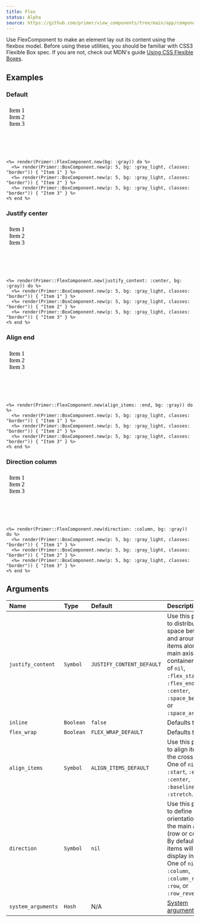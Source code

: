 ```yaml
---
title: Flex
status: Alpha
source: https://github.com/primer/view_components/tree/main/app/components/primer/flex_component.rb
---
```


<!-- Warning: AUTO-GENERATED file, do not edit. Add code comments to your Ruby instead <3 -->

Use FlexComponent to make an element lay out its content using the flexbox model.
Before using these utilities, you should be familiar with CSS3 Flexible Box
spec. If you are not, check out MDN's guide  [Using CSS Flexible
Boxes](https://developer.mozilla.org/en-US/docs/Web/CSS/CSS_Flexible_Box_Layout/Basic_Concepts_of_Flexbox).

## Examples

### Default

<iframe style="width: 100%; border: 0px; height: 134px;" srcdoc="<html class='Box height-full p-3'><head><link href='https://unpkg.com/@primer/css/dist/primer.css' rel='stylesheet'></head><body><div class='bg-gray d-flex'>  <div class='border p-5 bg-gray-light'>Item 1</div>  <div class='border p-5 bg-gray-light'>Item 2</div>  <div class='border p-5 bg-gray-light'>Item 3</div></div></body></html>"></iframe>

```erb
<%= render(Primer::FlexComponent.new(bg: :gray)) do %>
  <%= render(Primer::BoxComponent.new(p: 5, bg: :gray_light, classes: "border")) { "Item 1" } %>
  <%= render(Primer::BoxComponent.new(p: 5, bg: :gray_light, classes: "border")) { "Item 2" } %>
  <%= render(Primer::BoxComponent.new(p: 5, bg: :gray_light, classes: "border")) { "Item 3" } %>
<% end %>
```

### Justify center

<iframe style="width: 100%; border: 0px; height: 134px;" srcdoc="<html class='Box height-full p-3'><head><link href='https://unpkg.com/@primer/css/dist/primer.css' rel='stylesheet'></head><body><div class='flex-justify-center bg-gray d-flex'>  <div class='border p-5 bg-gray-light'>Item 1</div>  <div class='border p-5 bg-gray-light'>Item 2</div>  <div class='border p-5 bg-gray-light'>Item 3</div></div></body></html>"></iframe>

```erb
<%= render(Primer::FlexComponent.new(justify_content: :center, bg: :gray)) do %>
  <%= render(Primer::BoxComponent.new(p: 5, bg: :gray_light, classes: "border")) { "Item 1" } %>
  <%= render(Primer::BoxComponent.new(p: 5, bg: :gray_light, classes: "border")) { "Item 2" } %>
  <%= render(Primer::BoxComponent.new(p: 5, bg: :gray_light, classes: "border")) { "Item 3" } %>
<% end %>
```

### Align end

<iframe style="width: 100%; border: 0px; height: 134px;" srcdoc="<html class='Box height-full p-3'><head><link href='https://unpkg.com/@primer/css/dist/primer.css' rel='stylesheet'></head><body><div class='flex-items-end bg-gray d-flex'>  <div class='border p-5 bg-gray-light'>Item 1</div>  <div class='border p-5 bg-gray-light'>Item 2</div>  <div class='border p-5 bg-gray-light'>Item 3</div></div></body></html>"></iframe>

```erb
<%= render(Primer::FlexComponent.new(align_items: :end, bg: :gray)) do %>
  <%= render(Primer::BoxComponent.new(p: 5, bg: :gray_light, classes: "border")) { "Item 1" } %>
  <%= render(Primer::BoxComponent.new(p: 5, bg: :gray_light, classes: "border")) { "Item 2" } %>
  <%= render(Primer::BoxComponent.new(p: 5, bg: :gray_light, classes: "border")) { "Item 3" } %>
<% end %>
```

### Direction column

<iframe style="width: 100%; border: 0px; height: 134px;" srcdoc="<html class='Box height-full p-3'><head><link href='https://unpkg.com/@primer/css/dist/primer.css' rel='stylesheet'></head><body><div class='bg-gray flex-column d-flex'>  <div class='border p-5 bg-gray-light'>Item 1</div>  <div class='border p-5 bg-gray-light'>Item 2</div>  <div class='border p-5 bg-gray-light'>Item 3</div></div></body></html>"></iframe>

```erb
<%= render(Primer::FlexComponent.new(direction: :column, bg: :gray)) do %>
  <%= render(Primer::BoxComponent.new(p: 5, bg: :gray_light, classes: "border")) { "Item 1" } %>
  <%= render(Primer::BoxComponent.new(p: 5, bg: :gray_light, classes: "border")) { "Item 2" } %>
  <%= render(Primer::BoxComponent.new(p: 5, bg: :gray_light, classes: "border")) { "Item 3" } %>
<% end %>
```

## Arguments

| Name | Type | Default | Description |
| :- | :- | :- | :- |
| `justify_content` | `Symbol` | `JUSTIFY_CONTENT_DEFAULT` | Use this param to distribute space between and around flex items along the main axis of the container. One of `nil`, `:flex_start`, `:flex_end`, `:center`, `:space_between`, or `:space_around`. |
| `inline` | `Boolean` | `false` | Defaults to false. |
| `flex_wrap` | `Boolean` | `FLEX_WRAP_DEFAULT` | Defaults to nil. |
| `align_items` | `Symbol` | `ALIGN_ITEMS_DEFAULT` | Use this param to align items on the cross axis. One of `nil`, `:start`, `:end`, `:center`, `:baseline`, or `:stretch`. |
| `direction` | `Symbol` | `nil` | Use this param to define the orientation of the main axis (row or column). By default, flex items will display in a row. One of `nil`, `:column`, `:column_reverse`, `:row`, or `:row_reverse`. |
| `system_arguments` | `Hash` | N/A | [System arguments](/system-arguments) |
